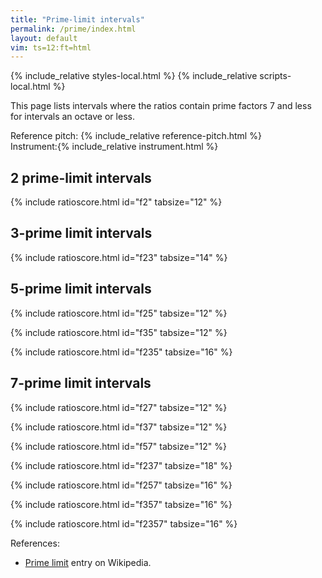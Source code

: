 ```yaml
---
title: "Prime-limit intervals"
permalink: /prime/index.html
layout: default
vim: ts=12:ft=html
---
```


{% include_relative styles-local.html %}
{% include_relative scripts-local.html %}

This page lists intervals where the ratios contain prime factors 7 and
less for intervals an octave or less.


<nobr><label for="reference">Reference&nbsp;pitch:&nbsp;</label>{% include_relative reference-pitch.html %}</nobr>
<nobr><label for="instrument">Instrument:</label>{% include_relative instrument.html %}</nobr>

<h2 data-sidebar="2-limit"> 2 prime-limit intervals </h2>

{% include ratioscore.html id="f2" tabsize="12" %}
<script type="application/x-ratioscore" id="f2">
!! prime factors of 2 only
**dtime	**ratio	**ratio	**cents
*MM60	*Iclars	*Iclars	*
*	*ref:C4	*ref:C4	*
1	1	1	0
1	1	2	1200.00
*-	*-	*-	*-
</script>

<h2 data-sidebar="3-limit"> 3-prime limit intervals </h2>

{% include ratioscore.html id="f23" tabsize="14" %}
<script type="application/x-ratioscore" id="f23">
!! prime factors of 2 and 3 only
**dtime	**ratio	**ratio	**cents	**name
*MM60	*Iclars	*Iclars	*	*
*	*ref:C4	*ref:C4	*	*
1	1	2^8  : 3^5	90.22	m2
1	1	3^2  : 2^3	203.91	M2
1	1	2^5  : 3^3	294.14	m3
1	1	3^4  : 2^6	407.82	M3
1	1	2^2  : 3	498.05	P5
1	1	2^10 : 3^6	588.27	d5
1	1	3^6  : 2^9	611.73	A4
1	1	3    : 2	701.96	P5
1	1	2^7  : 3^4	792.18	m6
1	1	3^3  : 2^4	905.87	M6
1	1	2^4  : 3^2	996.09	m7
1	1	3^5  : 2^7	1109.78	M7
*-	*-	*-	*-	*-
</script>

<h2 data-sidebar="5-limit"> 5-prime limit intervals </h2>

{% include ratioscore.html id="f25" tabsize="12" %}
<script type="application/x-ratioscore" id="f25">
!! prime factors of 2 and 5 only
**dtime	**ratio	**ratio	**cents
*MM60	*Iclars	*Iclars	*
*	*ref:C4	*ref:C4	*
1	1	5   : 2^2	386.31
1	1	2^5 : 5^2	427.37
1	1	5^2 : 2^4	772.63
1	1	2^3 : 5	813.69
*-	*-	*-	*-
</script>


{% include ratioscore.html id="f35" tabsize="12" %}
<script type="application/x-ratioscore" id="f35">
!! prime factors of 3 and 5 only
**dtime	**ratio	**ratio	**cents
*MM60	*Iclars	*Iclars	*
*	*ref:C4	*ref:C4	*
1	1	3^3 : 5^2	133.24
1	1	5   : 3	884.36
1	1	3^2 : 5	1017.60
*-	*-	*-	*-
</script>

{% include ratioscore.html id="f235" tabsize="16" %}
<script type="application/x-ratioscore" id="f235">
!! prime factors of 2, 3 and 5 only
**dtime	**ratio	**ratio	**cents
*MM60	*Iclars	*Iclars	*
*	*ref:C4	*ref:C4	*
1	1	3^4     : 2^4*5	21.51
1	1	5^2     : 2^3*3	70.67
1	1	2^4     : 3*5	111.73
1	1	2*5     : 3*3	182.40
1	1	3*5^2   : 2^6	274.58
1	1	2*3     : 5	315.64
1	1	2^2*5^2 : 3^4	364.81
1	1	3^3     : 2^2*5	519.55
1	1	5^2     : 2*3^2	568.72
1	1	3^2*5   : 2^5	590.22
1	1	2^6     : 3^2*5	609.78
1	1	2^2*3^2 : 5^2	631.28
1	1	2^3*5   : 3^3	680.45
1	1	3^4     : 2*5^2	835.19
1	1	2^7     : 3*5^2	925.42
1	1	2*5^2   : 3^3	1066.76
1	1	3*5     : 2^3	1088.27
1	1	2^4*3   : 5^2	1129.33
1	1	2^5*5   : 3^4	1178.49
*-	*-	*-	*-
</script>


<h2 data-sidebar="7-limit"> 7-prime limit intervals </h2>

{% include ratioscore.html id="f27" tabsize="12" %}
<script type="application/x-ratioscore" id="f27">
!! prime factors of 2 and 7 only
**dtime	**ratio	**ratio	**cents
*MM60	*Iclars	*Iclars	*
*	*ref:C4	*ref:C4	*
1	1	2^3 : 7	231.17
1	1	2^6 : 7^2	462.35
1	1	7^2 : 2^5	737.65
1	1	7   : 2^2	968.83
*-	*-	*-	*-
</script>


{% include ratioscore.html id="f37" tabsize="12" %}
<script type="application/x-ratioscore" id="f37">
!! prime factors of 3 and 7 only
**dtime	**ratio	**ratio	**cents
*MM60	*Iclars	*Iclars	*
*	*ref:C4	*ref:C4	*
1	1	3^2 : 7	435.08
1	1	3^4 : 7^2	870.17
1	1	7^2 : 3^3	1031.79
*-	*-	*-	*-
</script>


{% include ratioscore.html id="f57" tabsize="12" %}
<script type="application/x-ratioscore" id="f57">
!! prime factors of 5 and 7 only
**dtime	**ratio	**ratio	**cents
*MM60	*Iclars	*Iclars	*
*	*ref:C4	*ref:C4	*
1	1	7   : 5	582.51
1	1	7^2 : 5^2	1165.02
*-	*-	*-	*-
</script>


{% include ratioscore.html id="f237" tabsize="18" %}
<script type="application/x-ratioscore" id="f237">
!! prime factors of 2, 3 and 7 only
**dtime	**ratio	**ratio	**cents
*MM60	*Iclars	*Iclars	*
*	*ref:C4	*ref:C4	*
1	1	2^6     : 3^2*7	27.26
1	1	7^2     : 2^4*3	35.70
1	1	2^2*7   : 3^3	62.96
1	1	2*3^3   : 7^2	168.21
1	1	7       : 2*3	266.87
1	1	2*7^2   : 3^4	329.83
1	1	3*7     : 2^4	470.78
1	1	7^2     : 2^2*3^2	533.74
1	1	2^4*7   : 3^4	561.01
1	1	3^4     : 2^3*7	638.99
1	1	2^3*3^2 : 7^2	666.26
1	1	2^5     : 3*7	729.22
1	1	2*7     : 3^2	764.92
1	1	2^2*3   : 7	933.13
1	1	3^3     : 2*7	1137.04
1	1	2^5*3   : 7^2	1164.30
1	1	3^2*7   : 2^5	1172.74
*-	*-	*-	*-
</script>


{% include ratioscore.html id="f257" tabsize="16" %}
<script type="application/x-ratioscore" id="f257">
!! prime factors of 2, 5, and 7 only
**dtime	**ratio	**ratio	**cents
*MM60	*Iclars	*Iclars	*
*	*ref:C4	*ref:C4	*
1	1	2*5^2 : 7^2	34.98
1	1	5*7   : 2^5	155.14
1	1	2^2*7 : 5^2	196.20
1	1	7^2   : 2^3*5	351.34
1	1	2*5   : 7	617.49
1	1	2^4*5 : 7^2	848.66
1	1	5^2   : 2*7	1003.80
1	1	2^6   : 5*7	1044.86
*-	*-	*-	*-
</script>


{% include ratioscore.html id="f357" tabsize="16" %}
<script type="application/x-ratioscore" id="f357">
!! prime factors of 3, 5, and 7 only
**dtime	**ratio	**ratio	**cents
*MM60	*Iclars	*Iclars	*
*	*ref:C4	*ref:C4	*
1	1	7^2   : 3^2*5	147.43
1	1	5^2   : 3*7	301.85
1	1	5*7   : 3^3	449.28
1	1	3*5^2 : 7^2	736.93
*-	*-	*-	*-
</script>


{% include ratioscore.html id="f2357" tabsize="16" %}
<script type="application/x-ratioscore" id="f2357">
!! prime factors of 2, 3, 5 and 7 only
**dtime	**ratio	**ratio	**cents
*MM60	*Iclars	*Iclars	*
*	*ref:C4	*ref:C4	*
1	1	2^2*3^2 : 5*7	48.77
1	1	3*7     : 2^2*5	84.47
1	1	3*5     : 2*7	119.44
1	1	3^4     : 2*5*7	252.68
1	1	2^2*3*5 : 7^2	350.62
1	1	2^3*7   : 3^2*5	378.60
1	1	3^2*7   : 2*5^2	400.11
1	1	2^4*5   : 3^2*7	413.58
1	1	2*7^2   : 3*5^2	463.07
1	1	3*5^2   : 2^3*7	505.76
1	1	2^4*3   : 5*7	546.82
1	1	5*7     : 2^3*3	653.19
1	1	2^4*7   : 3*5^2	694.24
1	1	2*3^3   : 5*7	750.73
1	1	3^2*7   : 2^3*5	786.42
1	1	2^2*5^2 : 3^2*7	799.89
1	1	3^2*5   : 2^2*7	821.40
1	1	7^2     : 2*3*5	849.38
1	1	2*3*7   : 5^2	898.15
1	1	2^2*5*7 : 3^4	947.32
1	1	2*3^2*5 : 7^2	1052.57
1	1	2^2*7   : 3*5	1080.56
1	1	2^3*5   : 3*7	1115.53
1	1	5*7     : 2*3^2	1151.23
*-	*-	*-	*-
</script>


References:

<ul>
<li> <a name="_blank" href="https://en.wikipedia.org/wiki/Limit_(music)#Prime_limit">Prime limit</a> entry on Wikipedia.</li>
</ul>



